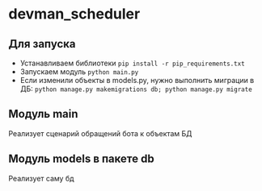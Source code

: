 # devman_scheduler

## Для запуска
* Устанавливаем библиотеки `pip install -r pip_requirements.txt`
* Запускаем модуль `python main.py`
* Если изменили объекты в models.py,  нужно выполнить миграции в ДБ: `python manage.py makemigrations db; python manage.py migrate` 

## Модуль main
Реализует сценарий обращений бота к объектам БД

## Модуль models в пакете db
Реализует саму бд
